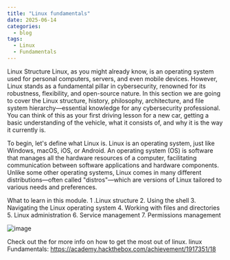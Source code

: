 ```yaml
---
title: "Linux fundamentals"
date: 2025-06-14
categories:
  - blog
tags:
  - Linux
  - Fundamentals
---
```


Linux Structure
Linux, as you might already know, is an operating system used for personal computers, servers, and even mobile devices. However, Linux stands as a fundamental pillar in cybersecurity, renowned for its robustness, flexibility, and open-source nature. In this section we are going to cover the Linux structure, history, philosophy, architecture, and file system hierarchy—essential knowledge for any cybersecurity professional. You can think of this as your first driving lesson for a new car, getting a basic understanding of the vehicle, what it consists of, and why it is the way it currently is.

To begin, let's define what Linux is. Linux is an operating system, just like Windows, macOS, iOS, or Android. An operating system (OS) is software that manages all the hardware resources of a computer, facilitating communication between software applications and hardware components. Unlike some other operating systems, Linux comes in many different distributions—often called "distros"—which are versions of Linux tailored to various needs and preferences.

What to learn in this module.
1 .Linux structure
2. Using the shell
3. Navigating the Linux operating system
4. Working with files and directories
5. Linux administration
6. Service management
7. Permissions management

![image](https://github.com/user-attachments/assets/6d21a342-bf0f-4613-983e-d356f445179e)


Check out the for more info on how to get the most out of linux.
linux Fundamentals: https://academy.hackthebox.com/achievement/1917351/18


